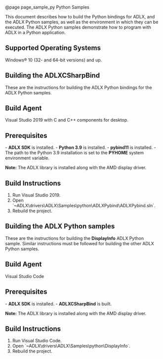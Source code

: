 @page page_sample_py Python Samples

<!--
# Copyright (c) 2021 - 2024 Advanced Micro Devices, Inc. All rights reserved.
#
#-------------------------------------------------------------------------------------------------
-->
This document describes how to build the Python bindings for ADLX, and the ADLX Python samples, as well as the environment in which they can be executed. The ADLX Python samples demonstrate how to program with ADLX in a Python application.

<h2>Supported Operating Systems</h2>
Windows® 10 (32- and 64-bit versions) and up.

<h2>Building the ADLXCSharpBind</h2>
These are the instructions for building the ADLX Python bindings for the ADLX Python samples.

<h2>Build Agent</h2>
Visual Studio 2019 with C and C++ components for desktop.

<h2>Prerequisites</h2>
- <b>ADLX SDK</b> is installed.
- <b>Python 3.9</b> is installed.
- <b>pybind11</b> is installed.
- The path to the Python 3.9 installation is set to the <b>PYHOME</b> system environment variable.

<b>Note:</b> The ADLX library is installed along with the AMD display driver.

<h2>Build Instructions</h2>
<ol>
    <li> Run Visual Studio 2019. </li>
    <li> Open `~ADLX\drivers\ADLX\Samples\python\ADLXPybind\ADLXPybind.sln`.</li>
    <li> Rebuild the project.</li>
</ol>

<h2>Building the ADLX Python samples</h2>
These are the instructions for building the <b>DisplayInfo</b> ADLX Python sample. 
Similar instructions must be followed for building the other ADLX Python samples.

<h2>Build Agent</h2>
Visual Studio Code

<h2>Prerequisites</h2>
- <b>ADLX SDK</b> is installed.
- <b>ADLXCSharpBind</b> is built.

<b>Note:</b> The ADLX library is installed along with the AMD display driver.

<h2>Build Instructions</h2>
<ol>
    <li> Run Visual Studio Code. </li>
    <li> Open `~ADLX\drivers\ADLX\Samples\python\DisplayInfo`. </li>
    <li> Rebuild the project.</li>
</ol>

